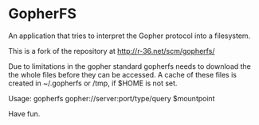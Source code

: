 # GopherFS

An  application  that  tries  to  interpret  the  Gopher protocol into a
filesystem.

This is a fork of the repository at http://r-36.net/scm/gopherfs/ 

Due to limitations in the gopher standard gopherfs needs to download
the the whole files before they can be accessed. A cache of these  files
is created in ~/.gopherfs or /tmp, if $HOME is not set.

Usage:
	gopherfs gopher://server:port/type/query $mountpoint

Have fun.

